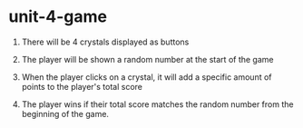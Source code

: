 # unit-4-game

1.  There will be 4 crystals displayed as buttons

2.  The player will be shown a random number at the start of the game

3.  When the player clicks on a crystal, it will add a specific amount of points to the player's
    total score
    
4.  The player wins if their total score matches the random number from the beginning of the game.
